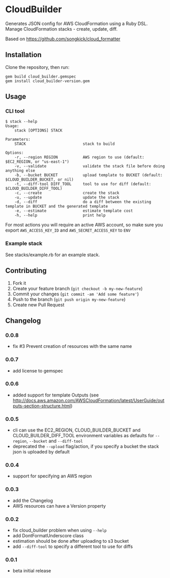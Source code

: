 # CloudBuilder

Generates JSON config for AWS CloudFormation using a Ruby DSL. Manage CloudFormation stacks - create, update, diff.

Based on https://github.com/songkick/cloud_formatter 

## Installation

Clone the repository, then run:

    gem build cloud_builder.gemspec
    gem install cloud_builder-version.gem

## Usage

### CLI tool 

    $ stack --help
    Usage:
        stack [OPTIONS] STACK

    Parameters:
        STACK                         stack to build

    Options:
        -r, --region REGION           AWS region to use (default: $EC2_REGION, or "us-east-1")
        -v, --validate                validate the stack file before doing anything else
        -b, --bucket BUCKET           upload template to BUCKET (default: $CLOUD_BUILDER_BUCKET, or nil)
        -t, --diff-tool DIFF_TOOL     tool to use for diff (default: $CLOUD_BUILDER_DIFF_TOOL)
        -c, --create                  create the stack
        -u, --update                  update the stack
        -d, --diff                    do a diff between the existing template in BUCKET and the generated template
        -e, --estimate                estimate template cost
        -h, --help                    print help

For most actions you will require an active AWS account, so make sure you export `AWS_ACCESS_KEY_ID` and `AWS_SECRET_ACCESS_KEY` to `ENV`

### Example stack

See stacks/example.rb for an example stack.  

## Contributing

1. Fork it
2. Create your feature branch (`git checkout -b my-new-feature`)
3. Commit your changes (`git commit -am 'Add some feature'`)
4. Push to the branch (`git push origin my-new-feature`)
5. Create new Pull Request

## Changelog

### 0.0.8
- fix #3 Prevent creation of resources with the same name

### 0.0.7
- add license to gemspec

### 0.0.6
- added support for template Outputs (see http://docs.aws.amazon.com/AWSCloudFormation/latest/UserGuide/outputs-section-structure.html)

### 0.0.5
- cli can use the EC2_REGION, CLOUD_BUILDER_BUCKET and CLOUD_BUILDER_DIFF_TOOL environment variables as defaults for `--region`, `--bucket` and `--diff-tool`
- deprecated the `--upload` flag/action, if you specify a bucket the stack json is uploaded by default

### 0.0.4
- support for specifying an AWS region

### 0.0.3
- add the Changelog
- AWS resources can have a Version property

### 0.0.2
- fix cloud_builder problem when using `--help`
- add DontFormatUnderscore class
- estimation should be done after uploading to s3 bucket
- add `--diff-tool` to specify a different tool to use for diffs

### 0.0.1 
- beta initial release
